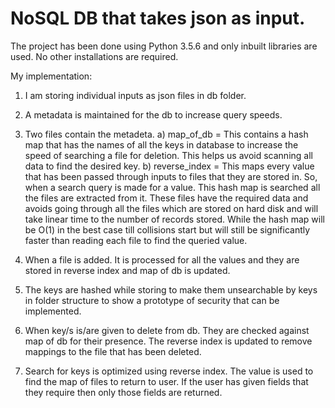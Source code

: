 NoSQL DB that takes json as input. 
==================================

The project has been done using Python 3.5.6 and only inbuilt libraries are used.
No other installations are required.

My implementation:
1) I am storing individual inputs as json files in db folder. 

2) A metadata is maintained for the db to increase query speeds.

3) Two files contain the metadeta.
    a) map_of_db = This contains a hash map that has the names of all the keys in database to increase
                   the speed of searching a file for deletion. This helps us avoid scanning all data 
                   to find the desired key. 
    b) reverse_index = This maps every value that has been passed through inputs to files that they are 
                       stored in. So, when a search query is made for a value. This hash map is searched
                       all the files are extracted from it. These files have the required data and avoids
                       going through all the files which are stored on hard disk and will take linear time
                       to the number of records stored. While the hash map will be O(1) in the best case till
                       collisions start but will still be significantly faster than reading each file to find the queried value.
    
4) When a file is added. It is processed for all the values and they are stored in reverse index and map of db is updated. 

5) The keys are hashed while storing to make them unsearchable by keys in folder structure to show a prototype of security that can be implemented.

6) When key/s is/are given to delete from db. They are checked against map of db for their presence. The reverse index is updated to remove mappings to the file that has been deleted.

7) Search for keys is optimized using reverse index. The value is used to find the map of files to return to user. If the user has given fields that they require then only those fields are returned. 